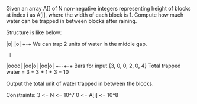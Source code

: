 Given an array A[] of N non-negative integers representing height of blocks at index i as A[i], where the width of each block is 1. Compute how much water can be trapped in between blocks after raining.

Structure is like below:

|o|
|o|
+-+
We can trap 2 units of water in the middle gap.

     |
|oooo|
|oo|o|
|oo|o|
+--+-+
Bars for input {3, 0, 0, 2, 0, 4}
Total trapped water = 3 + 3 + 1 + 3 = 10

Output the total unit of water trapped in between the blocks.

Constraints:
3 <= N <= 10^7
0 <= A[i] <= 10^8